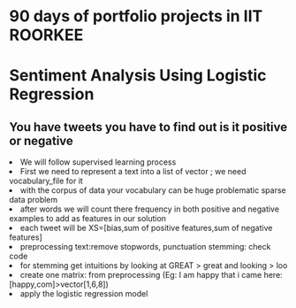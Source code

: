 <h1>90 days of portfolio projects in IIT ROORKEE</h1>
<h1>Sentiment Analysis Using Logistic Regression</h1>
<h2><b>You have tweets you have to find out is it positive or negative</b></h2>
<li>We will follow supervised learning process</li>
<li>First we need to represent a text into a list of vector ; we need vocabulary_file for it</li>
<li>with the corpus of data your vocabulary can be huge problematic sparse data problem</li>
<li>after words we will count there frequency in both positive and negative examples to add as features in our solution</li>
<li>each tweet will be  XS=[bias,sum of positive features,sum of negative features]</li>
<li>preprocessing text:remove stopwords, punctuation  stemming: check code </li>
<li> for stemming get intuitions by looking at GREAT > great and looking > loo </li>
<li> create one matrix: from preprocessing (Eg: I am happy that i came here:[happy,com]>vector[1,6,8])</li>
<li>apply the logistic regression model</li>